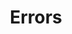 ---
title: Errors
position_number: 4
parameters:
  - name:
    content:
content_markdown: >-
  The freight exchange uses conventional HTTP response codes to indicate the
  success or failure of an API request.


  In general:


  * Codes in the `2xx` range indicate success.

  * Codes in the `4xx` range indicate an error with the error 
  information provided (e.g., a required parameter was omitted.).

  * Codes in the `5xx` range indicate an error with Teleroute's servers
  (these are rare).&nbsp;


  | Code | Name | Description |

  | --- | --- | --- |

  | 200 | OK | Successful operation |

  | 201 | Created | Resource is successfully added |

  | 400 | Bad Request | Malformed request or missing parameters |

  | 401 | Unauthorized | Authentication failed. Invalid token. |

  | 403 | Forbidden | No permission to this resource. |

  | 404 | Not Found | The specified resource is not found or does not exist |

  | 405 | Method Not Allowed | Method is not allowed or not implemented on this
  endpoint |

  | 500 | Internal Server Error | Server problem or bad request that cannot be
  parsed |
right_code_blocks:
  - code_block:
    title:
    language:
---